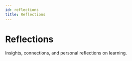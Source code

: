 ```yaml
---
id: reflections
title: Reflections
---
```

# Reflections

Insights, connections, and personal reflections on learning.
